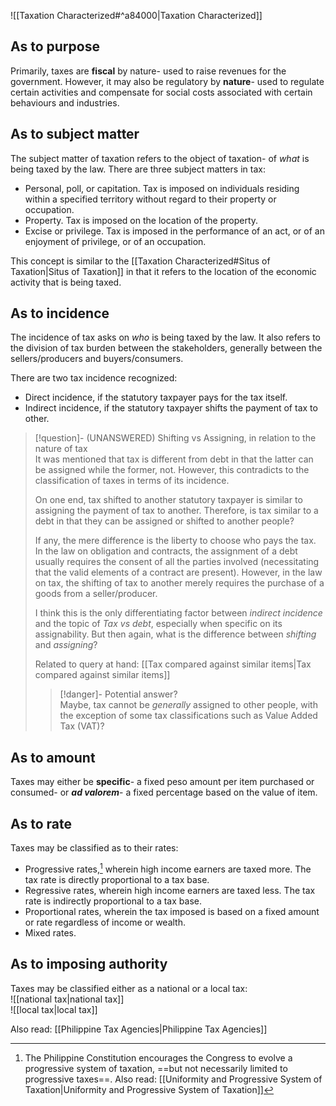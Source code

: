 ![[Taxation Characterized#^a84000|Taxation Characterized]]

## As to purpose
Primarily, taxes are **fiscal** by nature- used to raise revenues for the government. However, it may also be regulatory by **nature**- used to regulate certain activities and compensate for social costs associated with certain behaviours and industries.

## As to subject matter
The subject matter of taxation refers to the object of taxation- of *what* is being taxed by the law. There are three subject matters in tax:
- Personal, poll, or capitation. Tax is imposed on individuals residing within a specified territory without regard to their property or occupation.
- Property. Tax is imposed on the location of the property.
- Excise or privilege. Tax is imposed in the performance of an act, or of an enjoyment of privilege, or of an occupation.

This concept is similar to the [[Taxation Characterized#Situs of Taxation|Situs of Taxation]] in that it refers to the location of the economic activity that is being taxed.
## As to incidence
The incidence of tax asks on *who* is being taxed by the law. It also refers to the division of tax burden between the stakeholders, generally between the sellers/producers and buyers/consumers.

There are two tax incidence recognized:
- Direct incidence, if the statutory taxpayer pays for the tax itself.
- Indirect incidence, if the statutory taxpayer shifts the payment of tax to other.

> [!question]- (UNANSWERED) Shifting vs Assigning, in relation to the nature of tax  
> It was mentioned that tax is different from debt in that the latter can be assigned while the former, not. However, this contradicts to the classification of taxes in terms of its incidence.
> 
> On one end, tax shifted to another statutory taxpayer is similar to assigning the payment of tax to another. Therefore, is tax similar to a debt in that they can be assigned or shifted to another people?
> 
> If any, the mere difference is the liberty to choose who pays the tax. In the law on obligation and contracts, the assignment of a debt usually requires the consent of all the parties involved (necessitating that the valid elements of a contract are present). However, in the law on tax, the shifting of tax to another merely requires the purchase of a goods from a seller/producer.
> 
> I think this is the only differentiating factor between *indirect incidence* and the topic of *Tax vs debt*, especially when specific on its assignability. But then again, what is the difference between *shifting* and *assigning*?
> 
> Related to query at hand: [[Tax compared against similar items|Tax compared against similar items]]
> 
> > [!danger]- Potential answer?  
> > Maybe, tax cannot be *generally* assigned to other people, with the exception of some tax classifications such as Value Added Tax (VAT)?

## As to amount
Taxes may either be **specific**- a fixed peso amount per item purchased or consumed- or ***ad valorem***- a fixed percentage based on the value of item.
## As to rate
Taxes may be classified as to their rates:
- Progressive rates,[^1] wherein high income earners are taxed more. The tax rate is directly proportional to a tax base.
- Regressive rates, wherein high income earners are taxed less. The tax rate is indirectly proportional to a tax base.
- Proportional rates, wherein the tax imposed is based on a fixed amount or rate regardless of income or wealth.
- Mixed rates.
## As to imposing authority
Taxes may be classified either as a national or a local tax:  
![[national tax|national tax]]  
![[local tax|local tax]]

Also read: [[Philippine Tax Agencies|Philippine Tax Agencies]]

[^1]: The Philippine Constitution encourages the Congress to evolve a progressive system of taxation, ==but not necessarily limited to progressive taxes==. Also read: [[Uniformity and Progressive System of Taxation|Uniformity and Progressive System of Taxation]]
